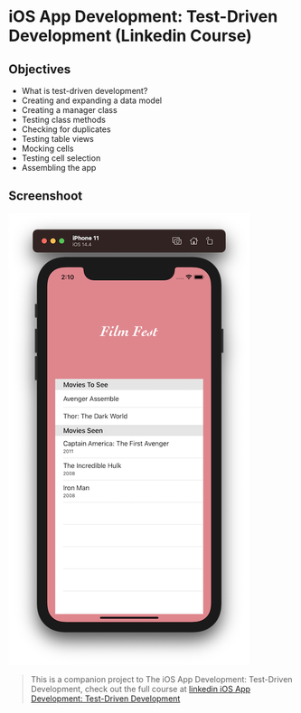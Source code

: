 
#  iOS App Development: Test-Driven Development (Linkedin Course)


## Objectives

* What is test-driven development?
* Creating and expanding a data model
* Creating a manager class
* Testing class methods
* Checking for duplicates
* Testing table views
* Mocking cells
* Testing cell selection
* Assembling the app

## Screenshoot

![Mainscreen](Documentation/main.png)

>This is a companion project to The iOS App Development: Test-Driven Development, check out the full course at [linkedin iOS App Development: Test-Driven Development](https://www.linkedin.com/learning/ios-app-development-test-driven-development-2/next-steps)


